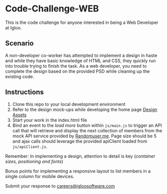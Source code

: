 # Code-Challenge-WEB
This is the code challenge for anyone interested in being a Web Developer at Igloo.

## Scenario
A non-developer co-worker has attempted to implement a design in haste and while they have basic knowledge of HTML and CSS, they quickly run into trouble trying to finish the task. As a web developer, you need to complete the design based on the provided PSD while cleaning up the existing code.

## Instructions
1. Clone this repo to your local development environment
2. Refer to the design mock-ups while developing the home page [Design Assets](tree/master/assets)
3. Start your work in the index.html file
4. Bind an event to the *load more* button within `js/main.js` to trigger an API call that will retrieve and display the next collection of members from the mock API service provided by [Randomuser.me](https://randomuser.me). Page size should be 5 and ajax calls should leverage the provided apiClient loaded from `js/apiClient.js`.

Remember: In implementing a design, attention to detail is key (*container sizes, positioning and fonts*)

Bonus points for implementing a responsive layout to list members in a single column for mobile devices.

Submit your response to careers@igloosoftware.com
